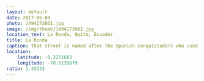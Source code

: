 ```yaml
---
layout: default
date: 2017-05-04
photo: 1494172661.jpg
image: /img/thumb/1494172661.jpg
location_text: La Ronda, Quito, Ecuador
title: La Ronda
caption: That street is named after the Spanish conquistadors who used to patrol there. Now it is considered as the bohemian district of thee capital.
location:
    latitude: -0.2251683
    longitude: -78.5135879
ratio: 1.33333
---
```

